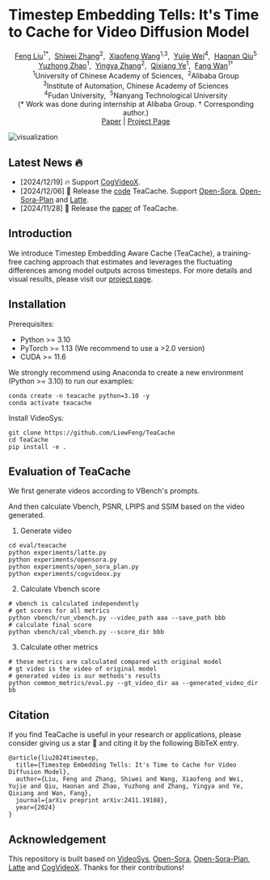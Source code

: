# Timestep Embedding Tells: It's Time to Cache for Video Diffusion Model

<div class="is-size-5 publication-authors", align="center",>
            <span class="author-block">
              <a href="https://liewfeng.github.io" target="_blank">Feng Liu</a><sup>1</sup><sup>*</sup>,&nbsp;
            </span>
            <span class="author-block">
              <a href="https://scholar.google.com.hk/citations?user=ZO3OQ-8AAAAJ" target="_blank">Shiwei Zhang</a><sup>2</sup>,&nbsp;
            </span>
            <span class="author-block">
              <a href="https://jeffwang987.github.io" target="_blank">Xiaofeng Wang</a><sup>1,3</sup>,&nbsp;
            </span>
            <span class="author-block">
              <a href="https://weilllllls.github.io" target="_blank">Yujie Wei</a><sup>4</sup>,&nbsp;
            </span>
            <span class="author-block">
              <a href="http://haonanqiu.com" target="_blank">Haonan Qiu</a><sup>5</sup>
            </span>
            <br>
            <span class="author-block">
              <a href="https://callsys.github.io/zhaoyuzhong.github.io-main" target="_blank">Yuzhong Zhao</a><sup>1</sup>,&nbsp;
            </span>
            <span class="author-block">
              <a href="https://scholar.google.com.sg/citations?user=16RDSEUAAAAJ" target="_blank">Yingya Zhang</a><sup>2</sup>,&nbsp;
            </span>
            <span class="author-block">
              <a href="https://scholar.google.com/citations?user=tjEfgsEAAAAJ&hl=en&oi=ao" target="_blank">Qixiang Ye</a><sup>1</sup>,&nbsp;
            </span>
            <span class="author-block">
              <a href="https://scholar.google.com/citations?user=0IKavloAAAAJ&hl=en&oi=ao" target="_blank">Fang Wan</a><sup>1</sup><sup>†</sup>
            </span>
          </div>

<div class="is-size-5 publication-authors", align="center">
            <span class="author-block"><sup>1</sup>University of Chinese Academy of Sciences,&nbsp;</span>
            <span class="author-block"><sup>2</sup>Alibaba Group</span>
            <br>
            <span class="author-block"><sup>3</sup>Institute of Automation, Chinese Academy of Sciences</span>
            <br>
            <span class="author-block"><sup>4</sup>Fudan University,&nbsp;</span>
            <span class="author-block"><sup>5</sup>Nanyang Technological University</span>
          </div>


<div class="is-size-5 publication-authors", align="center">
            (* Work was done during internship at Alibaba Group. † Corresponding author.)
          </div>

<div class="is-size-5 publication-authors", align="center">
    <a href="https://arxiv.org/abs/2411.19108">Paper</a> | 
    <a href="https://liewfeng.github.io/TeaCache/">Project Page</a>
</div>

![visualization](./assets/tisser.png)

## Latest News 🔥
- [2024/12/19] 🔥 Support [CogVideoX](https://github.com/THUDM/CogVideo).
- [2024/12/06] 🎉 Release the [code](https://github.com/LiewFeng/TeaCache) TeaCache. Support [Open-Sora](https://github.com/hpcaitech/Open-Sora), [Open-Sora-Plan](https://github.com/PKU-YuanGroup/Open-Sora-Plan) and [Latte](https://github.com/Vchitect/Latte).
- [2024/11/28] 🎉 Release the [paper](https://arxiv.org/abs/2411.19108) of TeaCache.

## Introduction
We introduce Timestep Embedding Aware Cache (TeaCache), a training-free caching approach that estimates and leverages the fluctuating differences among model outputs across timesteps. For more details and visual results, please visit our [project page](https://github.com/LiewFeng/TeaCache).

## Installation

Prerequisites:

- Python >= 3.10
- PyTorch >= 1.13 (We recommend to use a >2.0 version)
- CUDA >= 11.6

We strongly recommend using Anaconda to create a new environment (Python >= 3.10) to run our examples:

```shell
conda create -n teacache python=3.10 -y
conda activate teacache
```

Install VideoSys:

```shell
git clone https://github.com/LiewFeng/TeaCache
cd TeaCache
pip install -e .
```


## Evaluation of TeaCache

We first generate videos according to VBench's prompts.

And then calculate Vbench, PSNR, LPIPS and SSIM based on the video generated.

1. Generate video
```
cd eval/teacache
python experiments/latte.py
python experiments/opensora.py
python experiments/open_sora_plan.py
python experiments/cogvideox.py
```

2. Calculate Vbench score
```
# vbench is calculated independently
# get scores for all metrics
python vbench/run_vbench.py --video_path aaa --save_path bbb
# calculate final score
python vbench/cal_vbench.py --score_dir bbb
```

3. Calculate other metrics
```
# these metrics are calculated compared with original model
# gt video is the video of original model
# generated video is our methods's results
python common_metrics/eval.py --gt_video_dir aa --generated_video_dir bb
```





## Citation
If you find TeaCache is useful in your research or applications, please consider giving us a star 🌟 and citing it by the following BibTeX entry.

```
@article{liu2024timestep,
  title={Timestep Embedding Tells: It's Time to Cache for Video Diffusion Model},
  author={Liu, Feng and Zhang, Shiwei and Wang, Xiaofeng and Wei, Yujie and Qiu, Haonan and Zhao, Yuzhong and Zhang, Yingya and Ye, Qixiang and Wan, Fang},
  journal={arXiv preprint arXiv:2411.19108},
  year={2024}
}
```

## Acknowledgement

This repository is built based on [VideoSys](https://github.com/NUS-HPC-AI-Lab/VideoSys), [Open-Sora](https://github.com/hpcaitech/Open-Sora), [Open-Sora-Plan](https://github.com/PKU-YuanGroup/Open-Sora-Plan),  [Latte](https://github.com/Vchitect/Latte) and [CogVideoX](https://github.com/THUDM/CogVideo). Thanks for their contributions!
